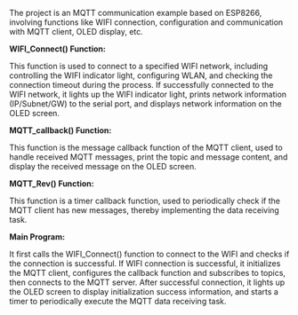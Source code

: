 The project is an MQTT communication example based on ESP8266, involving functions like WIFI connection, configuration and communication with MQTT client, OLED display, etc.

**WIFI_Connect() Function:**

This function is used to connect to a specified WIFI network, including controlling the WIFI indicator light, configuring WLAN, and checking the connection timeout during the process.
If successfully connected to the WIFI network, it lights up the WIFI indicator light, prints network information (IP/Subnet/GW) to the serial port, and displays network information on the OLED screen.

**MQTT_callback() Function:**

This function is the message callback function of the MQTT client, used to handle received MQTT messages, print the topic and message content, and display the received message on the OLED screen.

**MQTT_Rev() Function:**

This function is a timer callback function, used to periodically check if the MQTT client has new messages, thereby implementing the data receiving task.

**Main Program:**

It first calls the WIFI_Connect() function to connect to the WIFI and checks if the connection is successful.
If WIFI connection is successful, it initializes the MQTT client, configures the callback function and subscribes to topics, then connects to the MQTT server.
After successful connection, it lights up the OLED screen to display initialization success information, and starts a timer to periodically execute the MQTT data receiving task.

